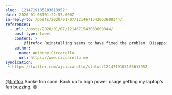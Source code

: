 ```yaml
---
slug: '1214719105103613952'
date: 2020-01-08T01:22:57.000Z
in-reply-to: /posts/2020/01/07/1214671543063609344/
references:
  - url: /posts/2020/01/07/1214671543063609344/
    post-type: tweet
    content: >
        @firefox Reinstalling seems to have fixed the problem. Disappointed I didn't try this earlier. Firefox containers have been super useful even compared to Chrome profiles.
    author:
      name: Anthony Ciccarello
      url: https://www.ciccarello.me
syndication:
 - https://twitter.com/ajciccarello/status/1214719105103613952
---
```


[@firefox](https://twitter.com/firefox) Spoke too soon. Back up to high power usage getting my laptop's fan buzzing. 😩
